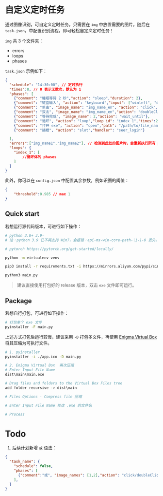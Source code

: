 # 自定义定时任务

通过图像识别，可自定义定时任务，只需要在 `img` 中放置需要的图片，随后在 `task.json`，中配置识别流程，即可轻松自定义定时任务！

`img` 共 3 个文件夹：

- errors
- loops
- phases

`task.json` 示例如下：

```json
{
  "schedule": "14:30:00", // 定时执行
  "times":0, // 0 表示无数次，默认为 1
  "phases": [
    {"comment": "睡眠等待 2 秒","action": "sleep","duration": 2},
    {"comment": "键盘输入", "action": "keyboard","input": ["winleft", "d"]}, // 可以输入组合键，也可以输入任意字符，会按顺序输入
    {"comment": "单击", "image_name": "img_name_en", "action": "click","times":2},
    {"comment": "双击", "image_name": "img_name_en","action": "doubleClick","times":2},
    {"comment": "等待完成", "image_name": 2,"action": "wait_until"},
    {"comment": "循环", "action": "loop","loop_id": "index_1","times":2},
    {"comment": "打开 exe", "action": "open","path": "/path/to/file_name_reg.*.exe"},
    {"comment": "插槽", "action": "slot","handler": "seer_login"}

  ],
  "errors":["img_name1","img_name2"], // 检测到此处的图片时，会重新执行所有 phases
  "loops": {
    "index_1": [
        //循环体的 phases
    ]
  }
}

```

此外，你可以在 `config.json` 中配置其余参数，例如识图的阈值：

```json
{
    "threshold":0.985 // max 1
}
```

## Quick start

若想运行源代码版本，可进行如下操作：

```sh
# python 3.8+ 3.9-
# 注：python 3.9 已不再支持 Win7，会报错：api-ms-win-core-path-|1-1-0 丢失，因为 3.9 依赖这个 dll，而该 dll 在 win8 才引入！

# pytorch https://pytorch.org/get-started/locally/

python -m virtualenv venv

pip3 install -r requirements.txt -i https://mirrors.aliyun.com/pypi/simple/

python3 main.py
```

> 建议直接使用打包好的 release 版本，双击 `exe` 文件即可运行。

## Package

若想自行打包，可进行如下操作：

```sh
# 打包单个 exe 文件
pyinstaller -F main.py
```

上述方式打包后运行较慢，建议采用 `-D` 打包多文件，再使用 [Enigma Virtual Box](https://enigmaprotector.com/en/downloads.html) 将其压缩为可执行文件。

```sh
# 1. pyinstaller
pyinstaller -i ./app.ico -D main.py

# 2. Enigma Virtual Box  再次压缩
# Enter Input File Name
dist\main\main.exe

# Drag files and folders to the Virtual Box Files tree
add folder recursive -> dist\main

# Files Options - Compress file 压缩

# Enter Input File Name 修改 .exe 的文件名

# Process
```

# Todo

1. 后续计划新增 `或` 语法：

```json
{
  "task_name": {
    "schedule": false,
    "phases": [
      {"comment":"或", "image_names": [1,2],"action": "click/doubleClick/move/finish","index": "index_1","times":2}
    ],
  }
}
```
